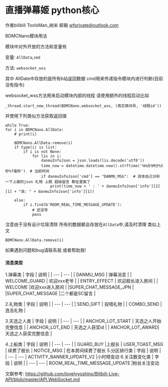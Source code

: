 # 直播弹幕姬 python核心

作者bilibili ToolsMan_纳米
邮箱 wfprivate@outlook.com


BDMCNano模块用法

模块中对外开放的方法和变量有

   变量: `AllData`,`cmd`
   
   方法: `websocket_wss` 
   
其中 AllDate中存放的是所有b站返回数据 cmd用来传递指令模块内进行判断(目前没有指令)

websocket_wss方法用来启动模块内部的线程 请使用额外的线程启动比如

    _thread.start_new_thread(BDMCNano.websocket_wss, (真实房间号, '线程id'))

并使用下列类似方法获取返回值
    
    while True:
    for i in BDMCNano.AllData:
        # print(i)

        BDMCNano.AllData.remove(i)
        if type(i) is list:
            if i is not None:
                for lis in i:
                    danmuInfoJson = json.loads(lis.decode('utf8'))
                    time_now = datetime.datetime.now().strftime('%H点%M分%S秒%f毫秒')  # 当前时间
                    if danmuInfoJson['cmd'] == "DANMU_MSG":  # 具体自己分析一下上面的json 礼物 上舰 超级留言 都在里面了
                        print(time_now + ' : ' + danmuInfoJson['info'][2][1] + "说: " + danmuInfoJson['info'][1])

        else:
            if i.find(b'ROOM_REAL_TIME_MESSAGE_UPDATE'):
                # 还没写
                pass



注意由于没有设计垃圾清除 所有的数据都会存放在`AllData`中,请及时清理 类似上文

    BDMCNano.AllData.remove(i)

如果遇到问题和bug请联系我 或者帮助我!


#### 消息类型
1.弹幕类
| 字段 | 说明 |
| --- | --- |
| DANMU_MSG | 弹幕消息 |
| WELCOME_GUARD | 欢迎xxx老爷 |
| ENTRY_EFFECT | 欢迎舰长进入房间 |
| WELCOME |欢迎xxx进入房间 |
|SUPER_CHAT_MESSAGE_JPN | 
|SUPER_CHAT_MESSAGE |二个都是SC留言 |

2.礼物类
| 字段 | 说明 |
| --- | --- |
| SEND_GIFT | 投喂礼物 |
| COMBO_SEND | 连击礼物 |


3.天选之人类
| 字段 | 说明 |
| --- | --- |
| ANCHOR_LOT_START | 天选之人开始完整信息 |
| ANCHOR_LOT_END | 天选之人获奖id |
| ANCHOR_LOT_AWARD| 天选之人获奖完整信息 |


4.上船类
| 字段 | 说明 |
| --- | --- |
| GUARD_BUY   |上舰长
| USER_TOAST_MSG | 续费了舰长
| NOTICE_MSG | 在本房间续费了舰长
5.分区排行类
| 字段 | 说明 |
| --- | --- |
ACTIVITY_BANNER_UPDATE_V2 |小时榜变动
6.关注数变化类
| 字段 | 说明 |
| --- | --- |
ROOM_REAL_TIME_MESSAGE_UPDATE |粉丝关注变动

文献参考: 
        https://github.com/lovelyyoshino/Bilibili-Live-API/blob/master/API.WebSocket.md